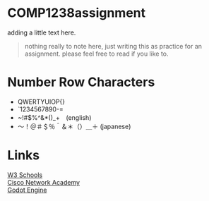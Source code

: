# COMP1238assignment
adding a little text here. 

>nothing really to note here, just writing this as practice for an assignment. 
>please feel free to read if you like to.

# Number Row Characters
+ QWERTYUIOP{} 
+ `1234567890-= 
+ ~!#$%^&*()_+　(english) 
+ ～！＠＃＄％＾＆＊（）＿＋ (japanese) 

# Links <br>
[W3 Schools](https://www.w3schools.com/) <br>
[Cisco Network Academy](https://www.netacad.com/) <br>
[Godot Engine](https://godotengine.org/)
